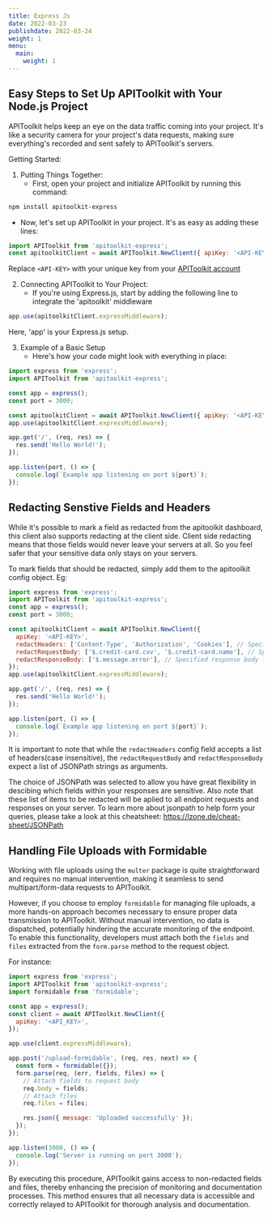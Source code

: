 ```yaml
---
title: Express Js
date: 2022-03-23
publishdate: 2022-03-24
weight: 1
menu:
  main:
    weight: 1
---
```

## Easy Steps to Set Up APIToolkit with Your Node.js Project

APIToolkit helps keep an eye on the data traffic coming into your project. It's like a security camera for your project's data requests, making sure everything's recorded and sent safely to APIToolkit's servers.

Getting Started:

1. Putting Things Together:
   - First, open your project and initialize APIToolkit by running this command:

```sh
npm install apitoolkit-express
```

  - Now, let's set up APIToolkit in your project. It's as easy as adding these lines:

```js
import APIToolkit from 'apitoolkit-express';
const apitoolkitClient = await APIToolkit.NewClient({ apiKey: '<API-KEY>' });
```

Replace ```<API-KEY>```  with your unique key from your [APIToolkit account](apitoolkit.io)

2. Connecting APIToolkit to Your Project:
   - If you're using Express.js, start by adding the following line to integrate the 'apitoolkit' middleware

```js
app.use(apitoolkitClient.expressMiddleware);
```
Here, 'app' is your Express.js setup.

3. Example of a Basic Setup
   - Here's how your code might look with everything in place:

```js
import express from 'express';
import APIToolkit from 'apitoolkit-express';

const app = express();
const port = 3000;

const apitoolkitClient = await APIToolkit.NewClient({ apiKey: '<API-KEY>' });
app.use(apitoolkitClient.expressMiddleware);

app.get('/', (req, res) => {
  res.send('Hello World!');
});

app.listen(port, () => {
  console.log(`Example app listening on port ${port}`);
});
```

## Redacting Senstive Fields and Headers

While it's possible to mark a field as redacted from the apitoolkit dashboard, this client also supports redacting at the client side. Client side redacting means that those fields would never leave your servers at all. So you feel safer that your sensitive data only stays on your servers.

To mark fields that should be redacted, simply add them to the apitoolkit config object. Eg:

```js
import express from 'express';
import APIToolkit from 'apitoolkit-express';
const app = express();
const port = 3000;

const apitoolkitClient = await APIToolkit.NewClient({
  apiKey: '<API-KEY>',
  redactHeaders: ['Content-Type', 'Authorization', 'Cookies'], // Specified headers will be redacted
  redactRequestBody: ['$.credit-card.cvv', '$.credit-card.name'], // Specified request bodies fields will be redacted
  redactResponseBody: ['$.message.error'], // Specified response body fields will be redacted
});
app.use(apitoolkitClient.expressMiddleware);

app.get('/', (req, res) => {
  res.send('Hello World!');
});

app.listen(port, () => {
  console.log(`Example app listening on port ${port}`);
});
```

It is important to note that while the `redactHeaders` config field accepts a list of headers(case insensitive), the `redactRequestBody` and `redactResponseBody` expect a list of JSONPath strings as arguments.

The choice of JSONPath was selected to allow you have great flexibility in descibing which fields within your responses are sensitive. Also note that these list of items to be redacted will be aplied to all endpoint requests and responses on your server. To learn more about jsonpath to help form your queries, please take a look at this cheatsheet: https://lzone.de/cheat-sheet/JSONPath

## Handling File Uploads with Formidable

Working with file uploads using the `multer` package is quite straightforward and requires no manual intervention, making it seamless to send multipart/form-data requests to APIToolkit.

However, if you choose to employ `formidable` for managing file uploads, a more hands-on approach becomes necessary to ensure proper data transmission to APIToolkit. Without manual intervention, no data is dispatched, potentially hindering the accurate monitoring of the endpoint. To enable this functionality, developers must attach both the `fields` and `files` extracted from the `form.parse` method to the request object.

For instance:

```js
import express from 'express';
import APIToolkit from 'apitoolkit-express';
import formidable from 'formidable';

const app = express();
const client = await APIToolkit.NewClient({
  apiKey: '<API_KEY>',
});

app.use(client.expressMiddleware);

app.post('/upload-formidable', (req, res, next) => {
  const form = formidable({});
  form.parse(req, (err, fields, files) => {
    // Attach fields to request body
    req.body = fields;
    // Attach files
    req.files = files;

    res.json({ message: 'Uploaded successfully' });
  });
});

app.listen(3000, () => {
  console.log('Server is running on port 3000');
});
```

By executing this procedure, APIToolkit gains access to non-redacted fields and files, thereby enhancing the precision of monitoring and documentation processes. This method ensures that all necessary data is accessible and correctly relayed to APIToolkit for thorough analysis and documentation.
